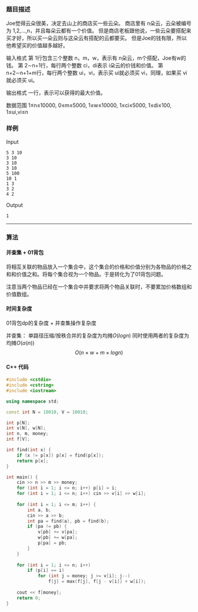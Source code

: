 ### 题目描述

Joe觉得云朵很美，决定去山上的商店买一些云朵。
商店里有 n朵云，云朵被编号为 1,2,…,n，并且每朵云都有一个价值。
但是商店老板跟他说，一些云朵要搭配来买才好，所以买一朵云则与这朵云有搭配的云都要买。
但是Joe的钱有限，所以他希望买的价值越多越好。

输入格式
第 1行包含三个整数 n，m，w，表示有 n朵云，m个搭配，Joe有w的钱。
第 2∼n+1行，每行两个整数 ci，di表示 i朵云的价钱和价值。
第 n+2∼n+1+m行，每行两个整数 ui，vi，表示买 ui就必须买 vi，同理，如果买 vi就必须买 ui。

输出格式
一行，表示可以获得的最大价值。

数据范围
1≤n≤10000,
0≤m≤5000,
1≤w≤10000,
1≤ci≤5000,
1≤di≤100,
1≤ui,vi≤n

### 样例

Input

```
5 3 10
3 10
3 10
3 10
5 100
10 1
1 3
3 2
4 2
```

Output

```
1
```

----------

### 算法
#### 并查集 + 01背包

将相互关联的物品放入一个集合中，这个集合的价格和价值分别为各物品的价格之和和价值之和。将每个集合视为一个物品。于是转化为了01背包问题。

注意当两个物品已经在一个集合中并要求将两个物品关联时，不要累加价格数组和价值数组。

#### 时间复杂度

01背包dp的复杂度 + 并查集操作复杂度

并查集：
单路径压缩/按秩合并的复杂度为均摊$O(logn)$
同时使用两者的复杂度为均摊$O(\alpha(n))$
$$
O(n \times w + m \times logn)
$$

#### C++ 代码

``` cpp
#include <cstdio>
#include <cstring>
#include <iostream>

using namespace std;

const int N = 10010, V = 10010;

int p[N];
int v[N], w[N];
int n, m, money;
int f[V];

int find(int x) {
    if (x != p[x]) p[x] = find(p[x]);
    return p[x];
}

int main() {
    cin >> n >> m >> money;
    for (int i = 1; i <= n; i++) p[i] = i;
    for (int i = 1; i <= n; i++) cin >> v[i] >> w[i];
    
    for (int i = 1; i <= m; i++) {
        int a, b;
        cin >> a >> b;
        int pa = find(a), pb = find(b);
        if (pa != pb) {
            v[pb] += v[pa];
            w[pb] += w[pa];
            p[pa] = pb;
        }
    }
    
    for (int i = 1; i <= n; i++)
        if (p[i] == i)
            for (int j = money; j >= v[i]; j--)
                f[j] = max(f[j], f[j - v[i]] + w[i]);
    
    cout << f[money];
    return 0;
}
```